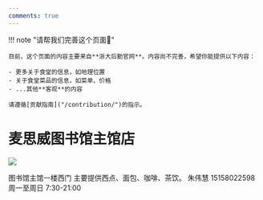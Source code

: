 ```yaml
---
comments: true
---
```


!!! note "请帮我们完善这个页面🙏"

    目前，这个页面的内容主要来自**浙大后勤官网**。内容尚不完善，希望你能提供以下内容：

    - 更多关于食堂的信息，如地理位置
    - 关于食堂菜品的信息，如菜单、价格
    - ...其他**客观**的内容

    请遵循[贡献指南]("/contribution/")的指示。

# 麦思威图书馆主馆店 

![](https://zulg.zju.edu.cn/__local/E/86/AE/A193971FEF0A023B65CE26C4785_860EC334_6C120.jpg)

图书馆主馆一楼西门
主要提供西点、面包、咖啡、茶饮。
朱伟慧
15158022598
周一至周日 7:30-21:00

